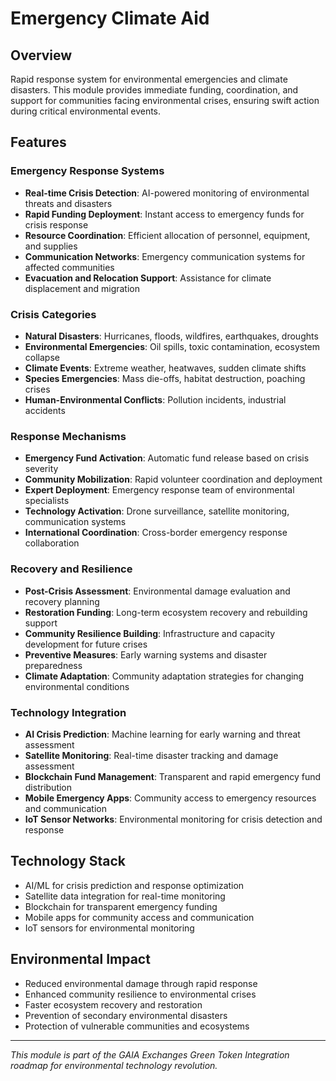 # Emergency Climate Aid

## Overview
Rapid response system for environmental emergencies and climate disasters. This module provides immediate funding, coordination, and support for communities facing environmental crises, ensuring swift action during critical environmental events.

## Features

### Emergency Response Systems
- **Real-time Crisis Detection**: AI-powered monitoring of environmental threats and disasters
- **Rapid Funding Deployment**: Instant access to emergency funds for crisis response
- **Resource Coordination**: Efficient allocation of personnel, equipment, and supplies
- **Communication Networks**: Emergency communication systems for affected communities
- **Evacuation and Relocation Support**: Assistance for climate displacement and migration

### Crisis Categories
- **Natural Disasters**: Hurricanes, floods, wildfires, earthquakes, droughts
- **Environmental Emergencies**: Oil spills, toxic contamination, ecosystem collapse
- **Climate Events**: Extreme weather, heatwaves, sudden climate shifts
- **Species Emergencies**: Mass die-offs, habitat destruction, poaching crises
- **Human-Environmental Conflicts**: Pollution incidents, industrial accidents

### Response Mechanisms
- **Emergency Fund Activation**: Automatic fund release based on crisis severity
- **Community Mobilization**: Rapid volunteer coordination and deployment
- **Expert Deployment**: Emergency response team of environmental specialists
- **Technology Activation**: Drone surveillance, satellite monitoring, communication systems
- **International Coordination**: Cross-border emergency response collaboration

### Recovery and Resilience
- **Post-Crisis Assessment**: Environmental damage evaluation and recovery planning
- **Restoration Funding**: Long-term ecosystem recovery and rebuilding support
- **Community Resilience Building**: Infrastructure and capacity development for future crises
- **Preventive Measures**: Early warning systems and disaster preparedness
- **Climate Adaptation**: Community adaptation strategies for changing environmental conditions

### Technology Integration
- **AI Crisis Prediction**: Machine learning for early warning and threat assessment
- **Satellite Monitoring**: Real-time disaster tracking and damage assessment
- **Blockchain Fund Management**: Transparent and rapid emergency fund distribution
- **Mobile Emergency Apps**: Community access to emergency resources and communication
- **IoT Sensor Networks**: Environmental monitoring for crisis detection and response

## Technology Stack
- AI/ML for crisis prediction and response optimization
- Satellite data integration for real-time monitoring
- Blockchain for transparent emergency funding
- Mobile apps for community access and communication
- IoT sensors for environmental monitoring

## Environmental Impact
- Reduced environmental damage through rapid response
- Enhanced community resilience to environmental crises
- Faster ecosystem recovery and restoration
- Prevention of secondary environmental disasters
- Protection of vulnerable communities and ecosystems

---
*This module is part of the GAIA Exchanges Green Token Integration roadmap for environmental technology revolution.*